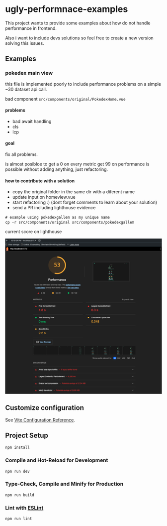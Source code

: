 # ugly-performnace-examples

This project wants to provide some examples about how do not handle performance in frontend.

Also i want to include devs solutions so feel free to create a new version solving this issues.

## Examples

### pokedex main view

this file is implemented poorly to include performance problems on a simple ~30 dataset api call.

bad component `src/components/original/PokedexHome.vue`

#### problems

- bad await handling
- cls
- lcp

#### goal

fix all problems.

is almost posibloe to get a 0 on every metric get 99 on performance is possible without adding anything, just refactoring.

#### how to contribute with a solution

- copy the original folder in the same dir with a diferent name
- update input on homeview.vue
- start refactoring :) (dont forget comments to learn about your solution)
- send a PR including lighthouse evidence

```shell
# example using pokedexgallem as my unique name
cp -r src/components/original src/components/pokedexgallem

```

current score on lighthouse

![initial example](./public/homeview-originalissues.png)

## Customize configuration

See [Vite Configuration Reference](https://vitejs.dev/config/).

## Project Setup

```sh
npm install
```

### Compile and Hot-Reload for Development

```sh
npm run dev
```

### Type-Check, Compile and Minify for Production

```sh
npm run build
```

### Lint with [ESLint](https://eslint.org/)

```sh
npm run lint
```
